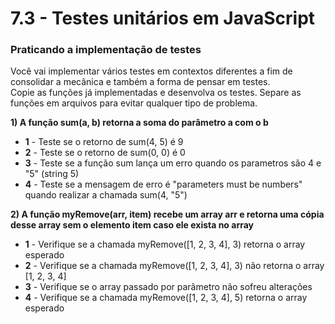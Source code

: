 # 7.3 - Testes unitários em JavaScript

### Praticando a implementação de testes

Você vai implementar vários testes em contextos diferentes a fim de consolidar a mecânica e também a forma de pensar em testes.<br>
Copie as funções já implementadas e desenvolva os testes. Separe as funções em arquivos para evitar qualquer tipo de problema.

**1) A função sum(a, b) retorna a soma do parâmetro a com o b**

- **1** - Teste se o retorno de sum(4, 5) é 9
- **2** - Teste se o retorno de sum(0, 0) é 0
- **3** - Teste se a função sum lança um erro quando os parametros são 4 e "5" (string 5)
- **4** - Teste se a mensagem de erro é "parameters must be numbers" quando realizar a chamada sum(4, "5")

**2) A função myRemove(arr, item) recebe um array arr e retorna uma cópia desse array sem o elemento item caso ele exista no array**

- **1** - Verifique se a chamada myRemove([1, 2, 3, 4], 3) retorna o array esperado
- **2** - Verifique se a chamada myRemove([1, 2, 3, 4], 3) não retorna o array [1, 2, 3, 4]
- **3** - Verifique se o array passado por parâmetro não sofreu alterações
- **4** - Verifique se a chamada myRemove([1, 2, 3, 4], 5) retorna o array esperado
